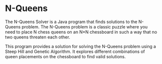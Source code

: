 # N-Queens
The N-Queens Solver is a Java program that finds solutions to the N-Queens problem. The N-Queens problem is a classic puzzle where you need to place N chess queens on an N×N chessboard in such a way that no two queens threaten each other.

This program provides a solution for solving the N-Queens problem using a Steep Hill and Genetic Algorithm. It explores different combinations of queen placements on the chessboard to find valid solutions.
